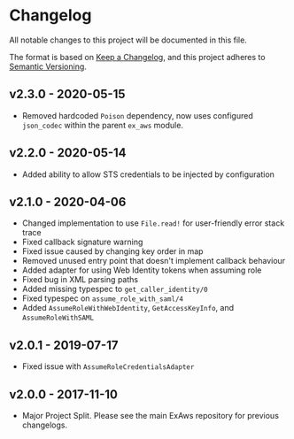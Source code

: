 # Changelog

All notable changes to this project will be documented in this file.

The format is based on [Keep a Changelog](https://keepachangelog.com/en/1.0.0/),
and this project adheres to [Semantic Versioning](https://semver.org/spec/v2.0.0.html).

## v2.3.0 - 2020-05-15

- Removed hardcoded `Poison` dependency, now uses configured `json_codec` within the parent `ex_aws` module.

## v2.2.0 - 2020-05-14

- Added ability to allow STS credentials to be injected by configuration

## v2.1.0 - 2020-04-06

* Changed implementation to use `File.read!` for user-friendly error stack trace
* Fixed callback signature warning
* Fixed issue caused by changing key order in map
* Removed unused entry point that doesn't implement callback behaviour
* Added adapter for using Web Identity tokens when assuming role
* Fixed bug in XML parsing paths
* Added missing typespec to `get_caller_identity/0`
* Fixed typespec on `assume_role_with_saml/4`
* Added `AssumeRoleWithWebIdentity`, `GetAccessKeyInfo`, and `AssumeRoleWithSAML`

## v2.0.1 - 2019-07-17

* Fixed issue with `AssumeRoleCredentialsAdapter`

## v2.0.0 - 2017-11-10

- Major Project Split. Please see the main ExAws repository for previous changelogs.
